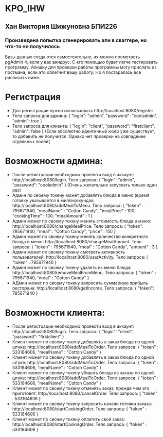 # KPO_IHW
 
## Хан Виктория Шижуновна БПИ226
### Произведена попытка сгенерировать апи в сваггере, но что-то не получилось
Базы данных создаются самостоятельно, их можно посмотреть pgAdmin 4, если у вас виндоус. С его помощью будет легче тестировать программу. Апишку для проверки работы программы могу прислать из постмана, если это облегчит вашу работу. Но я постаралась все расписать ниже. 

# Регистрация 
* Для регистрации нужно использовать http://localhost:8080/register
* Тело запроса для админа:
{
    "login": "admin",
    "password": "cooladmin",
    "admin": true
}
* Тело запроса для клиента:
{
    "login": "client",
    "password": "firstclient",
    "admin": false
} 
(Если абсолютно идентичный юзер уже существует, то добавить не получится. Однако нет проверки на совпадение отдельных полей( 

# Возможности админа:
* После регистрации необходимо провести вход в аккаунт: http://localhost:8080/login. Тело запроса: 
{
    "login": "admin",
    "password": "cooladmin"
}
(Очень желательно запускать только один раз)
* Админ по своему токену может добавлять блюда в меню (время готовку указывается в миллисекундах: http://localhost:8080/addMealToMenu. Тело запроса: 
{
    "token" : 795671940,
    "mealName" : "Cotton Candy",
    "mealPrice" : 100,
    "cookingTime" : 100,
    "mealAmount" : 1
}
* Админ может по своему токену менять стоимость блюда в меню: http://localhost:8080/changeMealPrice. Тело запроса: 
{
    "token": 795671940,
    "meal" : "Cotton Candy",
    "price" : 150
}
* Админ может по своему токену менять количество конкретного блюда в меню: http://localhost:8080/changeMealAmount. Тело запроса: 
{
    "token" : 795671940,
    "meal" : "Cotton Candy",
    "amount" : 3
}
* Админ может по своему токену смотреть активность пользователей: http://localhost:8080/userActivity. Тело запроса:
{
    "token" : 795671940
}
* Админ может по своему токену удалять из меню блюда: http://localhost:8080/removeMealFromMenu. Тело запроса: 
{
    "token" : 795671940,
    "meal" : "Cotton Candy"
}
* АДмин может по своему токену запросить суммарную прибыль ресторана: http://localhost:8080/getIncome. Тело запроса: 
{
    "token": 795671940
}

# Возможности клиента:
* После регистрации необходимо провести вход в аккаунт: http://localhost:8080/login. Тело запроса: 
{
    "login": "client",
    "password": "firstclient"
}
* Клиент может по своему токену добавлять в заказ блюда по одной штуке: 
http://localhost:8080/addMealToOrder. Тело запроса: 
{
    "token" : 533164606,
    "mealName" : "Cotton Candy"
}
* Клиент может по своему токену добавлять в заказ блюда по одной штуке: 
http://localhost:8080/addMealToOrder. Тело запроса: 
{
    "token" : 533164606,
    "mealName" : "Cotton Candy"
}
* Клиент может по своему токену убирать блюда из заказа по одной штуке: 
http://localhost:8080/addMealToOrder. Тело запроса: 
{
    "token" : 533164606,
    "mealName" : "Cotton Candy"
}
* Клиент может по своему токену отменять заказ, прежде чем его приготовят: http://localhost:8080/cancelOrder. Тело запроса: {
    "token" : 533164606
}
* Клиент может по своему токену запросить начало готовки заказа: http://localhost:8080/startCookingOrder. Тело запроса: 
{
    "token" : 533164606
}
* Клиент может по своему токену оплатить свой заказ: http://localhost:8080/startCookingOrder. Тело запроса: 
{
    "token" : 533164606
}






















